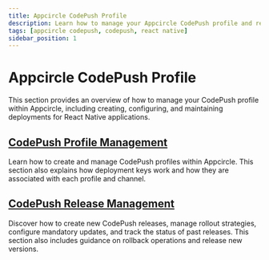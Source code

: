 ```yaml
---
title: Appcircle CodePush Profile
description: Learn how to manage your Appcircle CodePush profile and releases.
tags: [appcircle codepush, codepush, react native]
sidebar_position: 1
---
```



# Appcircle CodePush Profile

This section provides an overview of how to manage your CodePush profile within Appcircle, including creating, configuring, and maintaining deployments for React Native applications.


## [CodePush Profile Management](/code-push/code-push-profile/appcircle-code-push-profile)

Learn how to create and manage CodePush profiles within Appcircle. This section also explains how deployment keys work and how they are associated with each profile and channel.


## [CodePush Release Management](/code-push/code-push-profile/code-push-release-management)

Discover how to create new CodePush releases, manage rollout strategies, configure mandatory updates, and track the status of past releases. This section also includes guidance on rollback operations and release new versions.